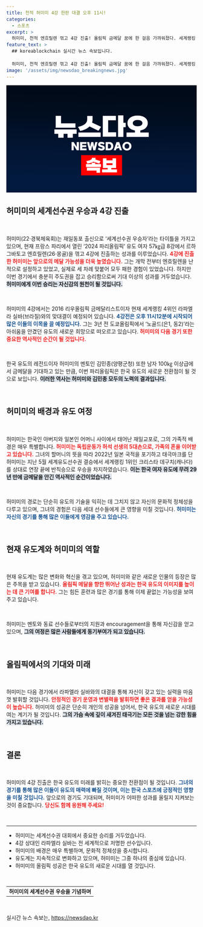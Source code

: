 ```yaml
---
title: 천적 허미미 4강 한판 대결 오후 11시!
categories:
  - 스포츠
excerpt: >
  허미미, 천적 엔흐릴렌 꺾고 4강 진출! 올림픽 금메달 꿈에 한 걸음 가까워졌다. 세계랭킹 4위 라파엘라 실바와의 준결승은 오늘 밤 11시 12분 시작, 기대감이 고조된다!
feature_text: >
  ## koreablockchain 실시간 뉴스 속보입니다.

  허미미, 천적 엔흐릴렌 꺾고 4강 진출! 올림픽 금메달 꿈에 한 걸음 가까워졌다. 세계랭킹 4위 라파엘라 실바와의 준결승은 오늘 밤 11시 12분 시작, 기대감이 고조된다!
image: '/assets/img/newsdao_breakingnews.jpg'
---
```


<p><img src="/assets/img/newsdao_breakingnews.jpg" alt="koreablockchain 속보" /></p>

<h2 data-ke-size="size26">허미미의 세계선수권 우승과 4강 진출</h2>

<p data-ke-size="size16">&nbsp;</p>

<p>허미미(22·경북체육회)는 재일동포 출신으로 ‘세계선수권 우승자’라는 타이틀을 가지고 있으며, 현재 프랑스 파리에서 열린 ‘2024 파리올림픽’ 유도 여자 57㎏급 8강에서 르하그바토고 엔흐릴렌(26·몽골)을 꺾고 4강에 진출하는 성과를 이루었습니다. <b><span style="color: #ee2323;">4강에 진출한 허미미는 앞으로의 메달 가능성을 더욱 높였습니다.</span></b> 그는 개막 전부터 엔흐릴렌을 난적으로 설정하고 있었고, 실제로 세 차례 맞붙어 모두 패한 경험이 있었습니다. 하지만 이번 경기에서 충분히 주도권을 잡고 승리함으로써 기대 이상의 성과를 거두었습니다. <b><span style="background-color: #21538527;">허미미에게 이번 승리는 자신감의 원천이 될 것입니다.</span></b> </p>

<p data-ke-size="size16">&nbsp;</p>

<p>허미미의 4강에서는 2016 리우올림픽 금메달리스트이자 현재 세계랭킹 4위인 라파엘라 실바(브라질)와의 맞대결이 예정되어 있습니다. <b><span style="color: #1a5490;">4강전은 오후 11시12분에 시작되어 많은 이들의 이목을 끌 예정입니다.</span></b> 그는 3년 전 도쿄올림픽에서 ‘노골드(은1, 동2)’라는 아쉬움을 안겼던 유도의 새로운 희망으로 떠오르고 있습니다. <b><span style="color: #ee2323;">허미미의 다음 경기 또한 중요한 역사적인 순간이 될 것입니다.</span></b> </p>

<p data-ke-size="size16">&nbsp;</p>

<p>한국 유도의 레전드이자 허미미의 멘토인 김민종(양평군청) 또한 남자 100㎏ 이상급에서 금메달을 기대하고 있는 만큼, 이번 파리올림픽은 한국 유도의 새로운 전환점이 될 것으로 보입니다. <b><span style="background-color: #21538527;">이러한 역사는 허미미와 김민종 모두의 노력의 결과입니다.</span></b> </p>

<p data-ke-size="size16">&nbsp;</p>

<h2 data-ke-size="size26">허미미의 배경과 유도 여정</h2>

<p data-ke-size="size16">&nbsp;</p>

<p>허미미는 한국인 아버지와 일본인 어머니 사이에서 태어난 재일교포로, 그의 가족적 배경은 매우 특별합니다. <b><span style="color: #ee2323;">허미미는 독립운동가 허석 선생의 5대손으로, 가족의 혼을 이어받고 있습니다.</span></b> 그녀의 할머니의 뜻을 따라 2022년 일본 국적을 포기하고 태극마크를 단 허미미는 지난 5월 세계유도선수권 결승에서 세계랭킹 1위인 크리스타 데구치(캐나다)를 상대로 연장 끝에 반칙승으로 우승을 차지하였습니다. <b><span style="background-color: #21538527;">이는 한국 여자 유도에 무려 29년 만에 금메달을 안긴 역사적인 순간이었습니다.</span></b> </p>

<p data-ke-size="size16">&nbsp;</p>

<p>허미미의 경로는 단순히 유도의 기술을 익히는 데 그치지 않고 자신의 문화적 정체성을 다루고 있으며, 그녀의 경험은 다음 세대 선수들에게 큰 영향을 미칠 것입니다. <b><span style="color: #1a5490;">허미미는 자신의 경기를 통해 많은 이들에게 영감을 주고 있습니다.</span></b> </p>

<p data-ke-size="size16">&nbsp;</p>

<h2 data-ke-size="size26">현재 유도계와 허미미의 역할</h2>

<p data-ke-size="size16">&nbsp;</p>

<p>현재 유도계는 많은 변화와 혁신을 겪고 있으며, 허미미와 같은 새로운 인물의 등장은 많은 주목을 받고 있습니다. <b><span style="color: #ee2323;">올림픽 메달을 향한 뛰어난 성과는 한국 유도의 이미지를 높이는 데 큰 기여를 합니다.</span></b> 그는 힘든 훈련과 많은 경기를 통해 이제 끝없는 가능성을 보여주고 있습니다. </p>

<p data-ke-size="size16">&nbsp;</p>

<p>허미미는 멘토와 동료 선수들로부터의 지원과 encouragement을 통해 자신감을 얻고 있으며, <b><span style="background-color: #21538527;">그의 여정은 많은 사람들에게 동기부여가 되고 있습니다.</span></b> </p>

<p data-ke-size="size16">&nbsp;</p>

<h2 data-ke-size="size26">올림픽에서의 기대와 미래</h2>

<p data-ke-size="size16">&nbsp;</p>

<p>허미미는 다음 경기에서 라파엘라 실바와의 대결을 통해 자신이 갖고 있는 실력을 마음껏 발휘할 것입니다. <b><span style="color: #ee2323;">안정적인 경기 운영과 변별력을 발휘하면 좋은 결과를 얻을 가능성이 높습니다.</span></b> 허미미의 성공은 단순히 개인의 성공을 넘어서, 한국 유도의 새로운 시대를 여는 계기가 될 것입니다. <b><span style="background-color: #21538527;">그의 가슴 속에 깊이 새겨진 태극기는 모든 것을 넘는 강한 힘을 가지고 있습니다.</span></b> </p>

<p data-ke-size="size16">&nbsp;</p> 

<h2 data-ke-size="size26">결론</h2>

<p data-ke-size="size16">&nbsp;</p>

<p>허미미의 4강 진출은 한국 유도의 미래를 밝히는 중요한 전환점이 될 것입니다. <b><span style="color: #1a5490;">그녀의 경기를 통해 많은 이들이 유도의 매력에 빠질 것이며, 이는 한국 스포츠에 긍정적인 영향을 미칠 것입니다.</span></b> 앞으로의 경기도 기대되며, 허미미가 어떠한 성과를 올릴지 지켜보는 것이 중요합니다. <b><span style="color: #ee2323;">당신도 함께 응원해 주세요!</span></b> </p>

<p data-ke-size="size16">&nbsp;</p>

<hr/>

<ul>
  <li>허미미는 세계선수권 대회에서 중요한 승리를 거두었습니다.</li>
  <li>4강 상대인 라파엘라 실바는 전 세계적으로 저명한 선수입니다.</li>
  <li>허미미의 배경은 매우 특별하며, 문화적 정체성을 중시합니다.</li>
  <li>유도계는 지속적으로 변화하고 있으며, 허미미는 그중 하나의 중심에 있습니다.</li>
  <li>허미미의 올림픽 성공은 한국 유도의 새로운 시대를 열 것입니다.</li>
</ul>

<p data-ke-size="size16">&nbsp;</p>

<table>
  <tr>
    <td style="text-align: center; height: 17px;"><b>허미미의 세계선수권 우승을 기념하며</b></td>
  </tr>
</table> 

<p data-ke-size="size16">&nbsp;</p> 
실시간 뉴스 속보는, <a href="https://newsdao.kr" rel="dofollow">https://newsdao.kr</a>


